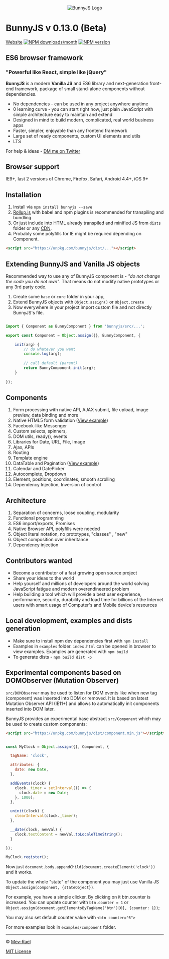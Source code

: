 
<p align="center">
    <img src="https://bunnyjs.com/img/bunnyjs-logo.png" alt="BunnyJS Logo">
</p>

# BunnyJS v 0.13.0 (Beta)

[Website](https://bunnyjs.com) [![NPM downloads/month](http://img.shields.io/npm/dm/bunnyjs.svg?style=flat-square)](https://www.npmjs.org/package/bunnyjs) [![NPM version](http://img.shields.io/npm/v/bunnyjs.svg?style=flat-square)](https://www.npmjs.org/package/bunnyjs) 

## ES6 browser framework

### "Powerful like React, simple like jQuery"




**BunnyJS** is a modern **Vanilla JS** and ES6 library and next-generation front-end framework, package of small stand-alone components without dependencies.

* No dependencies - can be used in any project anywhere anytime
* 0 learning curve - you can start right now, just plain JavaScript with simple architecture easy to maintain and extend
* Designed in mind to build modern, complicated, real world business apps
* Faster, simpler, enjoyable than any frontend framework
* Large set of ready components, custom UI elements and utils
* LTS

For help & ideas - [DM me on Twitter](https://twitter.com/Mevrael)

## Browser support

IE9+, last 2 versions of Chrome, Firefox, Safari, Android 4.4+, iOS 9+

## Installation

1. Install via `npm install bunnyjs --save`
2. [Rollup.js](http://rollupjs.org) with babel and npm plugins is recommended for transpiling and bundling.
3. Or just include into HTML already transpiled and minified JS from `dists` folder or any [CDN](https://unpkg.com/bunnyjs/dist).
4. Probably some polyfills for IE might be required depending on Component.

```html
<script src="https://unpkg.com/bunnyjs/dist/..."></script>
```

## Extending BunnyJS and Vanilla JS objects

Recommended way to use any of BunnyJS component is - *"do not change the code you do not own"*. That means do not modify native prototypes or any 3rd party code.

1. Create some `base` or `core` folder in your app,
2. Extend BunnyJS objects with `Object.assign()` or `Object.create`
3. Now everywhere in your project import custom file and not directly BunnyJS's file.

```javascript

import { Component as BunnyComponent } from 'bunnyjs/src/...';

export const Component = Object.assign({}, BunnyComponent, {

    init(arg) {
        // do whatever you want
        console.log(arg);
        
        // call default (parent)
        return BunnyComponent.init(arg);
    }
    
});

```

## Components

1. Form processing with native API, AJAX submit, file upload, image preview, data binding and more
1. Native HTML5 form validation ([View example](https://bunnyjs.com/examples/form-validation/))
1. Facebook-like Messenger
1. Custom selects, spinners,
1. DOM utils, ready(), events
1. Libraries for Date, URL, File, Image
1. Ajax, APIs
1. Routing
1. Template engine
1. DataTable and Pagination ([View example](https://bunnyjs.com/examples/datatable/))
1. Calendar and DatePicker
1. Autocomplete, Dropdown
1. Element, positions, coordinates, smooth scrolling
1. Dependency Injection, Inversion of control

## Architecture

1. Separation of concerns, loose coupling, modularity
1. Functional programming
1. ES6 import/exports, Promises
1. Native Browser API, polyfills were needed
1. Object literal notation, no prototypes, "classes" , "new"
1. Object composition over inheritance
1. Dependency injection


## Contributors wanted

* Become a contributor of a fast growing open source project
* Share your ideas to the world
* Help yourself and millions of developers around the world solving JavaScript fatigue and modern overendineered problem
* Help building a tool which will provide a best user experience, performance, security, durability and load time for billions of the Internet users with smart usage of Computer's and Mobile device's resources

## Local development, examples and dists generation

* Make sure to install npm dev dependencies first with `npm install`
* Examples in `examples` folder. `index.html` can be opened in browser to view examples. Examples are generated with `npm build`
* To generate dists - `npm build dist -p`

## Experimental components based on DOMObserver (Mutation Observer)

`src/DOMObserver` may be used to listen for DOM events like when new tag (component) was inserted into DOM or removed. It is based on latest Mutation Observer API (IE11+) and allows to automatically init components inserted into DOM later.

BunnyJS provides an experimental base abstract `src/Component` which may be used to create custom components:

```html
<script src="https://unpkg.com/bunnyjs/dist/component.min.js"></script>
```

```javascript

const MyClock = Object.assign({}, Component, {

  tagName: 'clock',

  attributes: {
    date: new Date,
  },

  addEvents(clock) {
    clock._timer = setInterval(() => {
      clock.date = new Date;
    }, 1000);
  },

  uninit(clock) {
    clearInterval(clock._timer);
  },

  __date(clock, newVal) {
    clock.textContent = newVal.toLocaleTimeString();
  }

});

MyClock.register();
```

Now just `document.body.appendChild(document.createElement('clock'))` and it works.

To update the whole "state" of the component you may just use Vanilla JS `Object.assign(component, {stateObject})`.

For example, you have a simple <btn> clicker. By clicking on it btn.counter is increased. You can update counter with `btn.counter = 1` or `Object.assign(document.getElementsByTagName('btn')[0], {counter: 1})`;

You may also set default counter value with `<btn counter="6">`

For more examples look in `examples/component` folder.

--- 

&copy; [Mev-Rael](https://twitter.com/Mevrael)

[MIT License](https://github.com/mevrael/bunny/blob/master/LICENSE)
